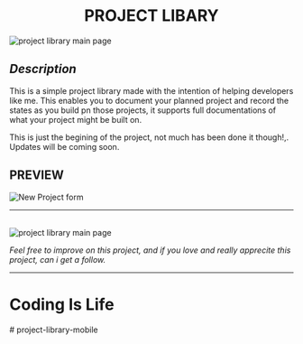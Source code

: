 <h1 align="center">PROJECT LIBARY</h1>

<image src="images/finalResult.png" alt="project library main page">

<h2><i>Description</i></h2>

<p> This is a simple project library made with the intention of helping developers like me. This enables you to document your planned project and record the states as you build pn those projects, it supports full documentations of what your project might be built on.</p>

<p> This is just the begining of the project, not much has been done it though!,.
Updates will be coming soon.</p> 

<h2>PREVIEW</h2>

<image src="images/addNewProject.png" alt="New Project form">
<hr><br>
<image src="images/previewProject.png" alt="project library main page">

<p><i>Feel free to improve on this project, and if you love and really apprecite this project, can i get a follow.</i><p>
<hr>

<h1>Coding Is Life</h1>#   p r o j e c t - l i b r a r y - m o b i l e  
 